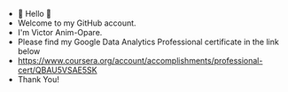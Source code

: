 - 👋 Hello 👋
- Welcome to my GitHub account.
- I'm Victor Anim-Opare.
- Please find my Google Data Analytics Professional certificate in the link below
- https://www.coursera.org/account/accomplishments/professional-cert/QBAU5VSAE5SK
- Thank You!

<!---
VictorAnim-Opare/VictorAnim-Opare is a ✨ special ✨ repository because its `README.md` (this file) appears on your GitHub profile.
You can click the Preview link to take a look at your changes.
--->
